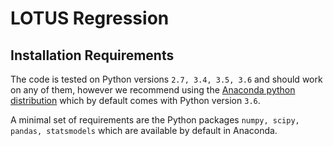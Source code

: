 # LOTUS Regression

## Installation Requirements
The code is tested on Python versions `2.7, 3.4, 3.5, 3.6` and should work on any of them,
however we recommend using the [Anaconda python distribution](https://www.continuum.io/downloads) which by default comes with Python
version `3.6`. 

A minimal set of requirements are the Python packages `numpy, scipy, pandas, statsmodels` which are available
by default in Anaconda.